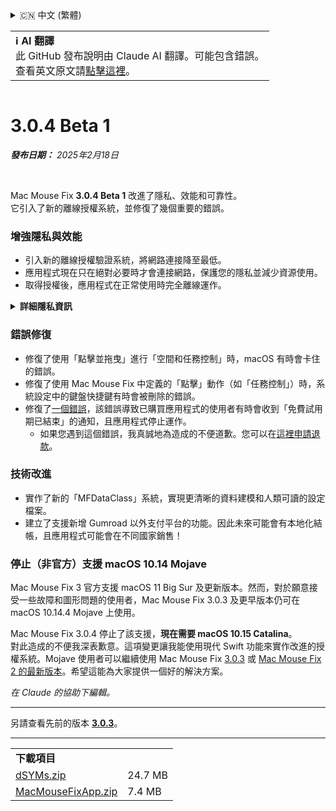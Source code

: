 <details>
<summary>🇨🇳 中文 (繁體)</summary>

[🇬🇧 English (GitHub)](https://github.com/noah-nuebling/mac-mouse-fix/releases/tag/3.0.4-Beta-1)\
[🇦🇩 Català](https://redirect.macmousefix.com/?target=mmf-release&tag=3.0.4-Beta-1&locale=ca)\
[🇩🇪 Deutsch](https://redirect.macmousefix.com/?target=mmf-release&tag=3.0.4-Beta-1&locale=de)\
[🇪🇸 Español](https://redirect.macmousefix.com/?target=mmf-release&tag=3.0.4-Beta-1&locale=es)\
[🇫🇷 Français](https://redirect.macmousefix.com/?target=mmf-release&tag=3.0.4-Beta-1&locale=fr)\
[🇮🇩 Indonesia](https://redirect.macmousefix.com/?target=mmf-release&tag=3.0.4-Beta-1&locale=id)\
[🇮🇹 Italiano](https://redirect.macmousefix.com/?target=mmf-release&tag=3.0.4-Beta-1&locale=it)\
[🇭🇺 Magyar](https://redirect.macmousefix.com/?target=mmf-release&tag=3.0.4-Beta-1&locale=hu)\
[🇳🇱 Nederlands](https://redirect.macmousefix.com/?target=mmf-release&tag=3.0.4-Beta-1&locale=nl)\
[🇵🇱 Polski](https://redirect.macmousefix.com/?target=mmf-release&tag=3.0.4-Beta-1&locale=pl)\
[🇧🇷 Português (Brasil)](https://redirect.macmousefix.com/?target=mmf-release&tag=3.0.4-Beta-1&locale=pt-BR)\
[🇵🇹 Português (Portugal)](https://redirect.macmousefix.com/?target=mmf-release&tag=3.0.4-Beta-1&locale=pt-PT)\
[🇷🇴 Română](https://redirect.macmousefix.com/?target=mmf-release&tag=3.0.4-Beta-1&locale=ro)\
[🇸🇪 Svenska](https://redirect.macmousefix.com/?target=mmf-release&tag=3.0.4-Beta-1&locale=sv)\
[🇻🇳 Tiếng Việt](https://redirect.macmousefix.com/?target=mmf-release&tag=3.0.4-Beta-1&locale=vi)\
[🇹🇷 Türkçe](https://redirect.macmousefix.com/?target=mmf-release&tag=3.0.4-Beta-1&locale=tr)\
[🇨🇿 Čeština](https://redirect.macmousefix.com/?target=mmf-release&tag=3.0.4-Beta-1&locale=cs)\
[🇬🇷 Ελληνικά](https://redirect.macmousefix.com/?target=mmf-release&tag=3.0.4-Beta-1&locale=el)\
[🇷🇺 Русский](https://redirect.macmousefix.com/?target=mmf-release&tag=3.0.4-Beta-1&locale=ru)\
[🇺🇦 Українська](https://redirect.macmousefix.com/?target=mmf-release&tag=3.0.4-Beta-1&locale=uk)\
[🇮🇱 עברית](https://redirect.macmousefix.com/?target=mmf-release&tag=3.0.4-Beta-1&locale=he)\
[🇸🇦 العربية](https://redirect.macmousefix.com/?target=mmf-release&tag=3.0.4-Beta-1&locale=ar)\
[🇮🇳 हिन्दी](https://redirect.macmousefix.com/?target=mmf-release&tag=3.0.4-Beta-1&locale=hi)\
[🇹🇭 ไทย](https://redirect.macmousefix.com/?target=mmf-release&tag=3.0.4-Beta-1&locale=th)\
[🇨🇳 中文 (简体)](https://redirect.macmousefix.com/?target=mmf-release&tag=3.0.4-Beta-1&locale=zh-Hans)\
**🇨🇳 中文 (繁體)**\
[🇭🇰 中文（香港)](https://redirect.macmousefix.com/?target=mmf-release&tag=3.0.4-Beta-1&locale=zh-HK)\
[🇯🇵 日本語](https://redirect.macmousefix.com/?target=mmf-release&tag=3.0.4-Beta-1&locale=ja)\
[🇰🇷 한국어](https://redirect.macmousefix.com/?target=mmf-release&tag=3.0.4-Beta-1&locale=ko)\
[Help translate Mac Mouse Fix to different languages!](https://github.com/noah-nuebling/mac-mouse-fix/discussions/731)
</details>
<table align=><td>
<b>ℹ️ AI 翻譯</b><br>
此 GitHub 發布說明由 Claude AI 翻譯。可能包含錯誤。<br>
查看英文原文請<a href="https://github.com/noah-nuebling/mac-mouse-fix/releases/tag/3.0.4-Beta-1">點擊這裡</a>。
</td></table>

<table></table>

# 3.0.4 Beta 1
***發布日期：** 2025年2月18日*

<br>

Mac Mouse Fix **3.0.4 Beta 1** 改進了隱私、效能和可靠性。\
它引入了新的離線授權系統，並修復了幾個重要的錯誤。

### 增強隱私與效能

- 引入新的離線授權驗證系統，將網路連接降至最低。
- 應用程式現在只在絕對必要時才會連接網路，保護您的隱私並減少資源使用。
- 取得授權後，應用程式在正常使用時完全離線運作。

<details>
<summary><b>詳細隱私資訊</b></summary>
先前版本在每次啟動時都會線上驗證授權，這可能導致連接記錄被第三方伺服器（GitHub 和 Gumroad）儲存。新系統消除了不必要的連接 – 在初次授權啟用後，只有在本地授權資料損壞時才會連接網路。
<br><br>
雖然我個人從未記錄任何使用者行為，但先前的系統理論上允許第三方伺服器記錄 IP 位址和連接時間。Gumroad 也可能記錄您的授權金鑰，並可能將其與您購買 Mac Mouse Fix 時提供的個人資訊相關聯。
<br><br>
在建立原始授權系統時，我並未考慮這些細微的隱私問題，但現在，Mac Mouse Fix 已盡可能做到私密且不需要網路連接！
<br><br>
另請參閱 <a href=https://gumroad.com/privacy>Gumroad 的隱私政策</a>和我的這則 <a href=https://github.com/noah-nuebling/mac-mouse-fix/issues/976#issuecomment-2140955801>GitHub 評論</a>。

</details>

### 錯誤修復

- 修復了使用「點擊並拖曳」進行「空間和任務控制」時，macOS 有時會卡住的錯誤。
- 修復了使用 Mac Mouse Fix 中定義的「點擊」動作（如「任務控制」）時，系統設定中的鍵盤快捷鍵有時會被刪除的錯誤。
- 修復了[一個錯誤](https://github.com/noah-nuebling/mac-mouse-fix/issues?q=state%3Aopen%20label%3A%22%27Free%20days%20are%20over%27%20bug%22)，該錯誤導致已購買應用程式的使用者有時會收到「免費試用期已結束」的通知，且應用程式停止運作。
    - 如果您遇到這個錯誤，我真誠地為造成的不便道歉。您可以在[這裡申請退款](https://redirect.macmousefix.com/?message=&target=mmf-apply-for-refund&locale=zh-Hant)。

### 技術改進

- 實作了新的「MFDataClass」系統，實現更清晰的資料建模和人類可讀的設定檔案。
- 建立了支援新增 Gumroad 以外支付平台的功能。因此未來可能會有本地化結帳，且應用程式可能會在不同國家銷售！

### 停止（非官方）支援 macOS 10.14 Mojave

Mac Mouse Fix 3 官方支援 macOS 11 Big Sur 及更新版本。然而，對於願意接受一些故障和圖形問題的使用者，Mac Mouse Fix 3.0.3 及更早版本仍可在 macOS 10.14.4 Mojave 上使用。

Mac Mouse Fix 3.0.4 停止了該支援，**現在需要 macOS 10.15 Catalina**。\
對此造成的不便我深表歉意。這項變更讓我能使用現代 Swift 功能來實作改進的授權系統。Mojave 使用者可以繼續使用 Mac Mouse Fix [3.0.3](https://redirect.macmousefix.com/?target=mmf-release&tag=3.0.3&locale=zh-Hant) 或 [Mac Mouse Fix 2 的最新版本](https://redirect.macmousefix.com/?target=mmf2-latest&locale=zh-Hant)。希望這能為大家提供一個好的解決方案。

*在 Claude 的協助下編輯。*

---

另請查看先前的版本 [**3.0.3**](https://redirect.macmousefix.com/?target=mmf-release&tag=3.0.3&locale=zh-Hant)。

---

<table align="start">
<tr>
    <td colspan=2>
        <b>下載項目</b>
    </td>
</tr>
<tr>
    <td><a href="https://github.com/noah-nuebling/mac-mouse-fix/releases/download/3.0.4-Beta-1/dSYMs.zip">dSYMs.zip</a></td>
    <td>24.7 MB</td>
</tr>
<tr>
    <td><a href="https://github.com/noah-nuebling/mac-mouse-fix/releases/download/3.0.4-Beta-1/MacMouseFixApp.zip">MacMouseFixApp.zip</a></td>
    <td>7.4 MB</td>
</tr>
</table>